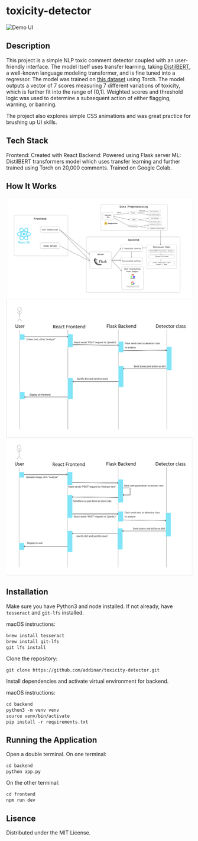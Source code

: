 # toxicity-detector

![Demo UI](frontend/public/assets/demo.gif)

## **Description**

This project is a simple NLP toxic comment detector coupled with an user-friendly interface. The model itself uses transfer learning, taking [DistilBERT](https://huggingface.co/distilbert/distilbert-base-uncased), a well-known language modeling transformer, and is fine tuned into a regressor. The model was trained on [this dataset](https://huggingface.co/datasets/Koushim/processed-jigsaw-toxic-comments) using Torch. The model outputs a vector of 7 scores measuring 7 different variations of toxicity, which is further fit into the range of [0,1]. Weighted scores and threshold logic was used to determine a subsequent action of either flagging, warning, or banning. 

The project also explores simple CSS animations and was great practice for brushing up UI skills.

## **Tech Stack**
Frontend: Created with React
Backend: Powered using Flask server
ML: DistilBERT transformers model which uses transfer learning and further trained using Torch on 20,000 comments. Trained on Google Colab.

## **How It Works**
![Diagram 1](frontend/public/assets/diagram-1.jpeg)
![Diagram 2](frontend/public/assets/diagram-2.png)
![Diagram 2](frontend/public/assets/diagram-3.png)

## **Installation**
Make sure you have Python3 and node installed.
If not already, have `tesseract` and `git-lfs` installed.

macOS instructions:
```
brew install tesseract
brew install git-lfs
git lfs install
```
Clone the repository:
```
git clone https://github.com/addinar/toxicity-detector.git
```
Install dependencies and activate virtual environment for backend.

macOS instructions:
```
cd backend
python3 -m venv venv
source venv/bin/activate
pip install -r requirements.txt
```

## **Running the Application**
Open a double terminal.
On one terminal:
```
cd backend
python app.py
```
On the other terminal:
```
cd frontend
npm run dev
```
## Lisence
Distributed under the MIT License.
